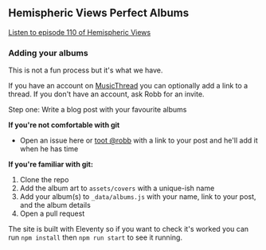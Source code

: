 ## Hemispheric Views Perfect Albums

[Listen to episode 110 of Hemispheric Views](https://listen.hemisphericviews.com/110)

### Adding your albums

This is not a fun process but it's what we have.

If you have an account on [MusicThread](https://musicthread.app) you can optionally add a link to a thread. If you don't have an account, ask Robb for an invite.

Step one: Write a blog post with your favourite albums

**If you're not comfortable with git** 

- Open an issue here or [toot @robb](https://social.lol/@robb) with a link to your post and he'll add it when he has time

**If you're familiar with git:**

1. Clone the repo
2. Add the album art to `assets/covers` with a unique-ish name
3. Add your album(s) to `_data/albums.js` with your name, link to your post, and the album details
4. Open a pull request

The site is built with Eleventy so if you want to check it's worked you can run `npm install` then `npm run start` to see it running.
